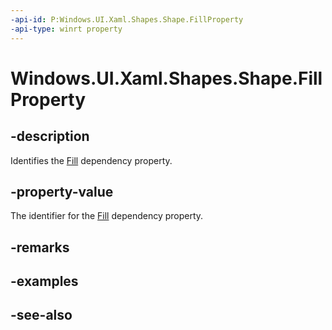 ```yaml
---
-api-id: P:Windows.UI.Xaml.Shapes.Shape.FillProperty
-api-type: winrt property
---
```


<!-- Property syntax
public Windows.UI.Xaml.DependencyProperty FillProperty { get; }
-->

# Windows.UI.Xaml.Shapes.Shape.FillProperty

## -description
Identifies the [Fill](shape_fill.md) dependency property.



## -property-value
The identifier for the [Fill](shape_fill.md) dependency property.

## -remarks

## -examples

## -see-also
